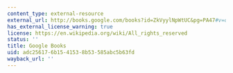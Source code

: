 ```yaml
---
content_type: external-resource
external_url: http://books.google.com/books?id=ZkVyylNpWtUC&pg=PA47#v=onepage
has_external_license_warning: true
license: https://en.wikipedia.org/wiki/All_rights_reserved
status: ''
title: Google Books
uid: adc25617-6b15-4153-8b53-585abc5b63fd
wayback_url: ''
---
```

